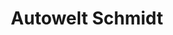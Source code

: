 ---
title: "Autowelt Schmidt"
url: /recklinghausen/autowelt-schmidt-hubertusstrasse/
shop: Autohaus
---